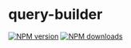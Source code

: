 # query-builder

[![NPM version](https://img.shields.io/npm/v/@aws-sdk/query-builder.svg)](https://www.npmjs.com/package/@aws-sdk/query-builder)
[![NPM downloads](https://img.shields.io/npm/dm/@aws-sdk/query-builder.svg)](https://www.npmjs.com/package/@aws-sdk/query-builder)
